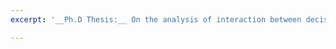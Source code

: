 ```yaml
---
excerpt: '__Ph.D Thesis:__ On the analysis of interaction between decision variables. [[PDF]](http://yuansuny.github.io/files/PHD_Thesis_Yuan_Sun.pdf) [[Slides]](http://yuansuny.github.io/files/Completion_Talk_Yuan_Sun.pdf)'

---
```

